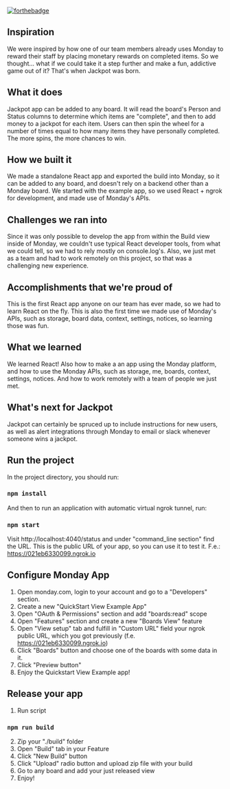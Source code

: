 [![forthebadge](https://forthebadge.com/images/badges/built-with-love.svg)](https://forthebadge.com)
## Inspiration
We were inspired by how one of our team members already uses Monday to reward their staff by placing monetary rewards on completed items. So we thought... what if we could take it a step further and make a fun, addictive game out of it? That's when Jackpot was born.
 
## What it does
Jackpot app can be added to any board. It will read the board's Person and Status columns to determine which items are "complete", and then to add money to a jackpot for each item. Users can then spin the wheel for a number of times equal to how many items they have personally completed. The more spins, the more chances to win.

## How we built it
We made a standalone React app and exported the build into Monday, so it can be added to any board, and doesn't rely on a backend other than a Monday board. We started with the example app, so we used React + ngrok for development, and made use of Monday's APIs.

## Challenges we ran into
Since it was only possible to develop the app from within the Build view inside of Monday, we couldn't use typical React developer tools, from what we could tell, so we had to rely mostly on console.log's. Also, we just met as a team and had to work remotely on this project, so that was a challenging new experience.

## Accomplishments that we're proud of
This is the first React app anyone on our team has ever made, so we had to learn React on the fly. This is also the first time we made use of Monday's APIs, such as storage, board data, context, settings, notices, so learning those was fun.

## What we learned
We learned React! Also how to make a an app using the Monday platform, and how to use the Monday APIs, such as storage, me, boards, context, settings, notices. And how to work remotely with a team of people we just met.

## What's next for Jackpot
Jackpot can certainly be spruced up to include instructions for new users, as well as alert integrations through Monday to email or slack whenever someone wins a jackpot.

## Run the project

In the project directory, you should run:

### `npm install`

And then to run an application with automatic virtual ngrok tunnel, run:

### `npm start`

Visit http://localhost:4040/status and under "command_line section" find the URL. This is the public URL of your app, so you can use it to test it.
F.e.: https://021eb6330099.ngrok.io

## Configure Monday App 

1. Open monday.com, login to your account and go to a "Developers" section.
2. Create a new "QuickStart View Example App"
3. Open "OAuth & Permissions" section and add "boards:read" scope
4. Open "Features" section and create a new "Boards View" feature
5. Open "View setup" tab and fulfill in "Custom URL" field your ngrok public URL, which you got previously (f.e. https://021eb6330099.ngrok.io)
6. Click "Boards" button and choose one of the boards with some data in it.
7. Click "Preview button"
8. Enjoy the Quickstart View Example app!

## Release your app
1. Run script
### `npm run build`
2. Zip your "./build" folder
3. Open "Build" tab in your Feature
4. Click "New Build" button
5. Click "Upload" radio button and upload zip file with your build
6. Go to any board and add your just released view
7. Enjoy!
